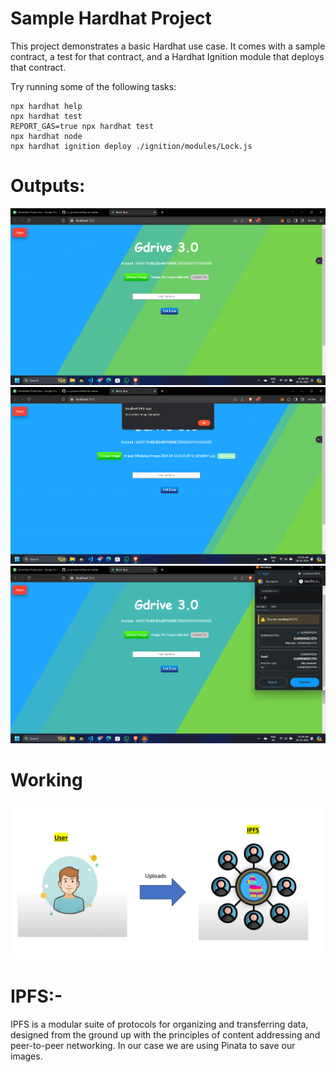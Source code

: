 # Sample Hardhat Project

This project demonstrates a basic Hardhat use case. It comes with a sample contract, a test for that contract, and a Hardhat Ignition module that deploys that contract.

Try running some of the following tasks:

```shell
npx hardhat help
npx hardhat test
REPORT_GAS=true npx hardhat test
npx hardhat node
npx hardhat ignition deploy ./ignition/modules/Lock.js
```

# Outputs:
![](https://github.com/uv-goswami/dApp/blob/master/Output/Screenshot%202024-04-26%20013842.png)
![](https://github.com/uv-goswami/dApp/blob/master/Output/Screenshot%202024-04-26%20013908.png)
![](https://github.com/uv-goswami/dApp/blob/master/Output/Screenshot%202024-04-26%20013928.png)

# Working
![](https://github.com/uv-goswami/dApp/blob/master/Output/Screenshot%202024-04-26%20015323.png)

# IPFS:-
IPFS is a modular suite of protocols for organizing and transferring data, designed from the ground up with the principles of content addressing and peer-to-peer networking.
In our case we are using Pinata to save our images.

